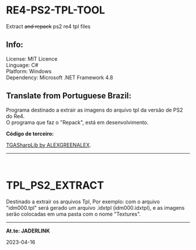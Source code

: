 # RE4-PS2-TPL-TOOL
Extract <del>and repack</del> ps2 re4 tpl files

## Info:
License: MIT Licence
<br>Linguage: C#
<br>Platform: Windows
<br>Dependency: Microsoft .NET Framework 4.8

## **Translate from Portuguese Brazil:**

Programa destinado a extrair as imagens do arquivo tpl da versão de PS2 do Re4.
<br>O programa que faz o "Repack", está em desenvolvimento.


**Código de terceiro:**

[TGASharpLib by ALEXGREENALEX](https://github.com/ALEXGREENALEX/TGASharpLib).

-----
<br>

# TPL_PS2_EXTRACT
Destinado a extrair os arquivos Tpl, Por exemplo: com o arquivo "idm000.tpl" será gerado um arquivo .idxtpl (idm000.idxtpl), e as imagens serão colocadas em uma pasta com o nome "Textures".



-----
**At.te: JADERLINK**

2023-04-16